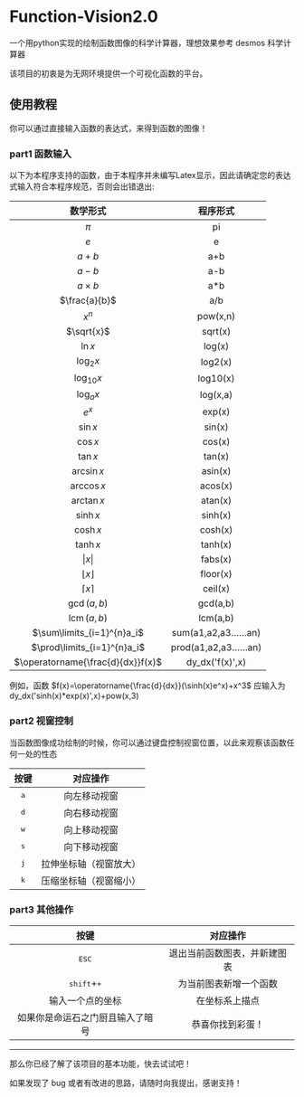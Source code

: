 # Function-Vision2.0

一个用python实现的绘制函数图像的科学计算器，理想效果参考 desmos 科学计算器

该项目的初衷是为无网环境提供一个可视化函数的平台。

## 使用教程

你可以通过直接输入函数的表达式，来得到函数的图像！

### part1 函数输入

以下为本程序支持的函数，由于本程序并未编写Latex显示，因此请确定您的表达式输入符合本程序规范，否则会出错退出:

|数学形式   |程序形式   |
|:-----------:|:----------:|
|$\pi$|pi|
|$e$|e|
|$a+b$|a+b|
|$a-b$|a-b|
|$a\times b$|a*b|
|$\frac{a}{b}$|a/b|
|$x^n$|pow(x,n)|
|$\sqrt{x}$|sqrt(x)|
|$\ln x$|log(x)|
|$\log_2 x$|log2(x)|
|$\log_{10} x$|log10(x)|
|$\log_a x$|log(x,a)|
|$e^x$|exp(x)|
|$\sin x$|sin(x)|
|$\cos x$|cos(x)|
|$\tan x$|tan(x)|
|$\arcsin x$|asin(x)|
|$\arccos x$|acos(x)|
|$\arctan x$|atan(x)|
|$\sinh x$|sinh(x)|
|$\cosh x$|cosh(x)|
|$\tanh x$|tanh(x)|
|$\|x\|$|fabs(x)|
|$\lfloor x \rfloor$|floor(x)|
|$\lceil x \rceil$|ceil(x)|
|$\gcd(a,b)$|gcd(a,b)|
|$\operatorname{lcm}(a,b)$|lcm(a,b)|
|$\sum\limits_{i=1}^{n}a_i$|sum(a1,a2,a3……an)|
|$\prod\limits_{i=1}^{n}a_i$|prod(a1,a2,a3……an)|
|$\operatorname{\frac{d}{dx}}f(x)$|dy_dx('f(x)',x)|

例如，函数 $f(x)=\operatorname{\frac{d}{dx}}(\sinh(x)e^x)+x^3$ 应输入为 dy_dx('sinh(x)*exp(x)',x)+pow(x,3)

### part2 视窗控制

当函数图像成功绘制的时候，你可以通过键盘控制视窗位置，以此来观察该函数任何一处的性态

|按键   |对应操作   |
|:----------:|:-----------:|
|<kbd>a</kbd>|向左移动视窗|
|<kbd>d</kbd>|向右移动视窗|
|<kbd>w</kbd>|向上移动视窗|
|<kbd>s</kbd>|向下移动视窗|
|<kbd>j</kbd>|拉伸坐标轴（视窗放大）|
|<kbd>k</kbd>|压缩坐标轴（视窗缩小）|

### part3 其他操作

|按键   |对应操作   |
|:----------:|:-----------:|
|<kbd>ESC</kbd>|退出当前函数图表，并新建图表|
|<kbd>shift</kbd>+<kbd>+</kbd>|为当前图表新增一个函数|
|输入一个点的坐标|在坐标系上描点|
|如果你是命运石之门厨且输入了暗号|恭喜你找到彩蛋！|

---


那么你已经了解了该项目的基本功能，快去试试吧！

如果发现了 bug 或者有改进的思路，请随时向我提出，感谢支持！

